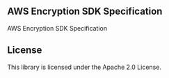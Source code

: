 ## AWS Encryption SDK Specification

AWS Encryption SDK Specification

## License

This library is licensed under the Apache 2.0 License. 
